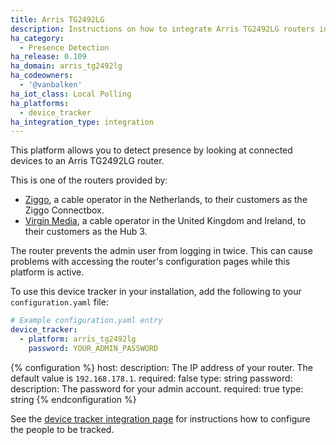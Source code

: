```yaml
---
title: Arris TG2492LG
description: Instructions on how to integrate Arris TG2492LG routers into Home Assistant.
ha_category:
  - Presence Detection
ha_release: 0.109
ha_domain: arris_tg2492lg
ha_codeowners:
  - '@vanbalken'
ha_iot_class: Local Polling
ha_platforms:
  - device_tracker
ha_integration_type: integration
---
```


This platform allows you to detect presence by looking at connected devices to an Arris TG2492LG router.

This is one of the routers provided by:

- [Ziggo](https://www.ziggo.nl/), a cable operator in the Netherlands, to their customers as the Ziggo Connectbox.
- [Virgin Media](https://www.virginmedia.com/), a cable operator in the United Kingdom and Ireland, to their customers as the Hub 3.

<div class='note warning'>
The router prevents the admin user from logging in twice. This can cause problems with accessing the router's configuration pages while this platform is active.
</div>

To use this device tracker in your installation, add the following to your `configuration.yaml` file:

```yaml
# Example configuration.yaml entry
device_tracker:
  - platform: arris_tg2492lg
    password: YOUR_ADMIN_PASSWORD
```

{% configuration %}
host:
  description: The IP address of your router. The default value is `192.168.178.1`.
  required: false
  type: string
password:
  description: The password for your admin account.
  required: true
  type: string
{% endconfiguration %}

See the [device tracker integration page](/integrations/device_tracker/) for instructions how to configure the people to be tracked.
